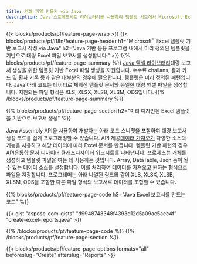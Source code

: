 ```yaml
---
title: 엑셀 파일 만들기 via Java
description: Java 스프레드시트 라이브러리를 사용하여 템플릿 시트에서 Microsoft Excel 스프레드시트 생성
---
```

{{< blocks/products/pf/feature-page-wrap >}}
{{< blocks/products/pf/i18n/feature-page-header h1="Microsoft<sup>&reg;</sup> Excel 템플릿 기반 보고서 작성 via Java" h2="Java 기반 응용 프로그램 내에서 미리 정의된 템플릿을 기반으로 대량 Excel 파일 보고서를 생성합니다." >}}
{{% blocks/products/pf/feature-page-summary %}}
[Java 엑셀 라이브러리](/cells/ko/java/)대량 보고서 생성을 위한 템플릿 기반 Excel 파일 생성을 지원합니다. 수수료 challans, 결과 카드 및 환자 기록 등과 같은 대부분의 경우에 필요합니다. 템플릿은 미리 정의된 패턴입니다. Java 아래 코드는 데이터로 채워진 템플릿 문서와 동일한 대량 엑셀 파일을 생성합니다. 지원되는 파일 형식은 XLS, XLSX, XLSB, XLSM, ODS입니다.
{{% /blocks/products/pf/feature-page-summary %}}

{{% blocks/products/pf/feature-page-section h2="미리 디자인된 Excel 템플릿을 기반으로 보고서 생성" %}}

 Java Assembly API을 사용하여 개발자는 아래 코드 스니펫을 포함하여 대량 보고서 생성 코드를 쉽게 프로그래밍할 수 있습니다. API 제공[데이터 가져오기](https://docs.aspose.com/cells/java/import-and-export-data/) 다양한 소스의 기능을 사용하고 해당 데이터에 따라 Excel 문서를 만듭니다. 템플릿 기반 패턴의 경우 API은[통합 문서 디자이너 클래스](https://reference.aspose.com/cells/java/com.aspose.cells/WorkbookDesigner)디자이너 워크시트를 나타냅니다. 프로세스는 개체를 생성하고 템플릿 파일을 여는 데 사용하는 것입니다. Array, DataTable, Json 등이 될 수 있는 데이터 소스를 설정합니다. 이를 처리하여 데이터를 가져오고 원하는 형식으로 파일을 저장합니다. 프로그래머는 아래 나열된 링크와 같이 XLS, XLSX, XLSB, XLSM, ODS을 포함한 다른 파일 형식의 보고서로 데이터를 조합할 수 있습니다.



{{% blocks/products/pf/feature-page-code h3="Java Excel 보고서를 만드는 코드" %}}

{{< gist "aspose-com-gists" "d9948743348f4393d12d5a09ac5aec4f" "create-excel-reports.java" >}}

{{% /blocks/products/pf/feature-page-code %}}
{{% /blocks/products/pf/feature-page-section %}}

{{< blocks/products/pf/feature-page-options formats="all" beforeslug="Create" afterslug="Reports" >}}
